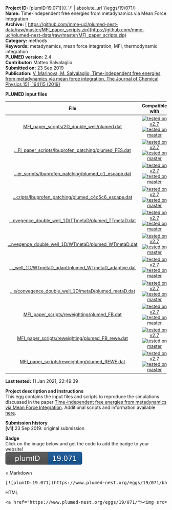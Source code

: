 **Project ID:** [plumID:19.071]({{ '/' | absolute_url }}eggs/19/071/)  
**Name:**  Time-independent free energies from metadynamics via Mean Force Integration  
**Archive:** [ https://github.com/mme-ucl/plumed-nest-data/raw/master/MFI_paper_scripts.zip](https://github.com/mme-ucl/plumed-nest-data/raw/master/MFI_paper_scripts.zip)  
**Category:**  methods  
**Keywords:**  metadynamics, mean force integration, MFI, thermodynamic integration  
**PLUMED version:**  2.4  
**Contributor:**  Matteo Salvalaglio  
**Submitted on:** 23 Sep 2019  
**Publication:** [V. Marinova, M. Salvalaglio, Time-independent free energies from metadynamics via mean force integration, The Journal of Chemical Physics 151, 164115 (2019)](http://dx.doi.org/10.1063/1.5123498)  
  
**PLUMED input files**  
  
| File     | Compatible with |  
|:--------:|:--------:|  
| [MFI_paper_scripts/2D_double_well/plumed.dat](./data/MFI_paper_scripts/2D_double_well/plumed.dat.md) |  [![tested on v2.7](https://img.shields.io/badge/v2.7-passing-green.svg)](data/MFI_paper_scripts/2D_double_well/plumed.dat.plumed.stderr) [![tested on master](https://img.shields.io/badge/master-passing-green.svg)](data/MFI_paper_scripts/2D_double_well/plumed.dat.plumed_master.stderr) |  
| [...FI_paper_scripts/Ibuprofen_patching/plumed_FES.dat](./data/MFI_paper_scripts/Ibuprofen_patching/plumed_FES.dat.md) |  [![tested on v2.7](https://img.shields.io/badge/v2.7-passing-green.svg)](data/MFI_paper_scripts/Ibuprofen_patching/plumed_FES.dat.plumed.stderr) [![tested on master](https://img.shields.io/badge/master-passing-green.svg)](data/MFI_paper_scripts/Ibuprofen_patching/plumed_FES.dat.plumed_master.stderr) |  
| [...er_scripts/Ibuprofen_patching/plumed_c1_escape.dat](./data/MFI_paper_scripts/Ibuprofen_patching/plumed_c1_escape.dat.md) |  [![tested on v2.7](https://img.shields.io/badge/v2.7-passing-green.svg)](data/MFI_paper_scripts/Ibuprofen_patching/plumed_c1_escape.dat.plumed.stderr) [![tested on master](https://img.shields.io/badge/master-passing-green.svg)](data/MFI_paper_scripts/Ibuprofen_patching/plumed_c1_escape.dat.plumed_master.stderr) |  
| [...cripts/Ibuprofen_patching/plumed_c4c5c6_escape.dat](./data/MFI_paper_scripts/Ibuprofen_patching/plumed_c4c5c6_escape.dat.md) |  [![tested on v2.7](https://img.shields.io/badge/v2.7-passing-green.svg)](data/MFI_paper_scripts/Ibuprofen_patching/plumed_c4c5c6_escape.dat.plumed.stderr) [![tested on master](https://img.shields.io/badge/master-passing-green.svg)](data/MFI_paper_scripts/Ibuprofen_patching/plumed_c4c5c6_escape.dat.plumed_master.stderr) |  
| [...nvegence_double_well_1D/TTmetaD/plumed_TTmetaD.dat](./data/MFI_paper_scripts/convegence_double_well_1D/TTmetaD/plumed_TTmetaD.dat.md) |  [![tested on v2.7](https://img.shields.io/badge/v2.7-passing-green.svg)](data/MFI_paper_scripts/convegence_double_well_1D/TTmetaD/plumed_TTmetaD.dat.plumed.stderr) [![tested on master](https://img.shields.io/badge/master-passing-green.svg)](data/MFI_paper_scripts/convegence_double_well_1D/TTmetaD/plumed_TTmetaD.dat.plumed_master.stderr) |  
| [...nvegence_double_well_1D/WTmetaD/plumed_WTmetaD.dat](./data/MFI_paper_scripts/convegence_double_well_1D/WTmetaD/plumed_WTmetaD.dat.md) |  [![tested on v2.7](https://img.shields.io/badge/v2.7-passing-green.svg)](data/MFI_paper_scripts/convegence_double_well_1D/WTmetaD/plumed_WTmetaD.dat.plumed.stderr) [![tested on master](https://img.shields.io/badge/master-passing-green.svg)](data/MFI_paper_scripts/convegence_double_well_1D/WTmetaD/plumed_WTmetaD.dat.plumed_master.stderr) |  
| [..._well_1D/WTmetaD_adapt/plumed_WTmetaD_adaptive.dat](./data/MFI_paper_scripts/convegence_double_well_1D/WTmetaD_adapt/plumed_WTmetaD_adaptive.dat.md) |  [![tested on v2.7](https://img.shields.io/badge/v2.7-passing-green.svg)](data/MFI_paper_scripts/convegence_double_well_1D/WTmetaD_adapt/plumed_WTmetaD_adaptive.dat.plumed.stderr) [![tested on master](https://img.shields.io/badge/master-failed-red.svg)](data/MFI_paper_scripts/convegence_double_well_1D/WTmetaD_adapt/plumed_WTmetaD_adaptive.dat.plumed_master.stderr) |  
| [...s/convegence_double_well_1D/metaD/plumed_metaD.dat](./data/MFI_paper_scripts/convegence_double_well_1D/metaD/plumed_metaD.dat.md) |  [![tested on v2.7](https://img.shields.io/badge/v2.7-passing-green.svg)](data/MFI_paper_scripts/convegence_double_well_1D/metaD/plumed_metaD.dat.plumed.stderr) [![tested on master](https://img.shields.io/badge/master-passing-green.svg)](data/MFI_paper_scripts/convegence_double_well_1D/metaD/plumed_metaD.dat.plumed_master.stderr) |  
| [MFI_paper_scripts/reweighting/plumed_FB.dat](./data/MFI_paper_scripts/reweighting/plumed_FB.dat.md) |  [![tested on v2.7](https://img.shields.io/badge/v2.7-passing-green.svg)](data/MFI_paper_scripts/reweighting/plumed_FB.dat.plumed.stderr) [![tested on master](https://img.shields.io/badge/master-passing-green.svg)](data/MFI_paper_scripts/reweighting/plumed_FB.dat.plumed_master.stderr) |  
| [MFI_paper_scripts/reweighting/plumed_FB_rewe.dat](./data/MFI_paper_scripts/reweighting/plumed_FB_rewe.dat.md) |  [![tested on v2.7](https://img.shields.io/badge/v2.7-failed-red.svg)](data/MFI_paper_scripts/reweighting/plumed_FB_rewe.dat.plumed.stderr) [![tested on master](https://img.shields.io/badge/master-failed-red.svg)](data/MFI_paper_scripts/reweighting/plumed_FB_rewe.dat.plumed_master.stderr) |  
| [MFI_paper_scripts/reweighting/plumed_REWE.dat](./data/MFI_paper_scripts/reweighting/plumed_REWE.dat.md) |  [![tested on v2.7](https://img.shields.io/badge/v2.7-failed-red.svg)](data/MFI_paper_scripts/reweighting/plumed_REWE.dat.plumed.stderr) [![tested on master](https://img.shields.io/badge/master-failed-red.svg)](data/MFI_paper_scripts/reweighting/plumed_REWE.dat.plumed_master.stderr) |  
  
**Last tested:**  11 Jan 2021, 22:49:39
  
**Project description and instructions**  
This egg contains the input files and scripts to reproduce the simulations discussed in the paper [Time-independent free energies from metadynamics via Mean Force Integration](https://arxiv.org/abs/1907.08472). Additional scripts and information available [here](https://github.com/mme-ucl/MFI).

  
**Submission history**  
**[v1]** 23 Sep 2019: original submission  
  
**Badge**  
Click on the image below and get the code to add the badge to your website!  
<img src="./badge.svg" alt="plumeDnest:19.071" id="myBtn" class="badge">
<div id="myModal" class="modal">
  <div class="modal-content">
    <span class="close">&times;</span>
    Markdown<pre>[![plumID:19.071](https://www.plumed-nest.org/eggs/19/071/badge.svg)](https://www.plumed-nest.org/eggs/19/071/)</pre>
    HTML<pre>&lt;a href="https://www.plumed-nest.org/eggs/19/071/"&gt;&lt;img src="https://www.plumed-nest.org/eggs/19/071/badge.svg" alt="plumID:19.071"&gt;&lt;/a&gt;</pre>
  </div>
</div>
